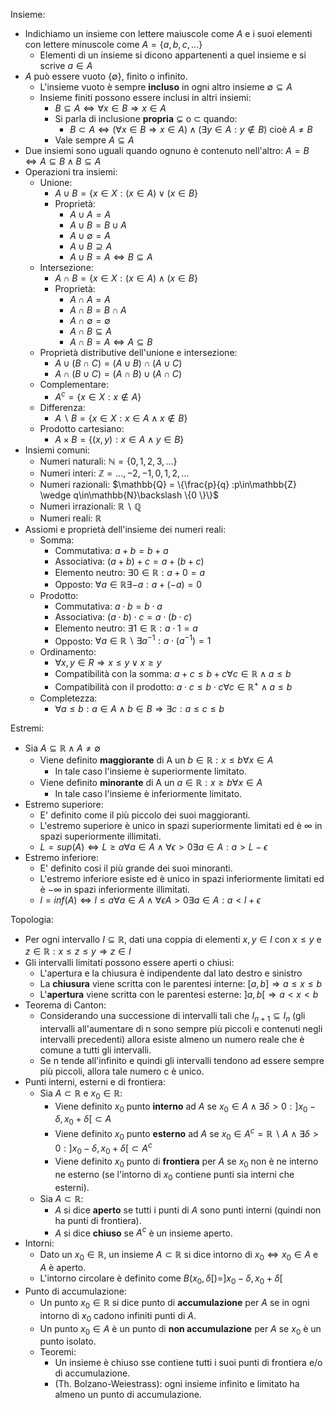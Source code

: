 
Insieme:
- Indichiamo un insieme con lettere maiuscole come $A$ e i suoi elementi con lettere minuscole come $A=\{a, b, c, ...\}$
	- Elementi di un insieme si dicono appartenenti a quel insieme e si scrive $a\in A$
- $A$ può essere vuoto $\{\emptyset\}$, finito o infinito.
	- L'insieme vuoto è sempre **incluso** in ogni altro insieme $\emptyset\subseteq A$
	- Insieme finiti possono essere inclusi in altri insiemi:
		- $B\subseteq A \Leftrightarrow \forall x \in B \Rightarrow x\in A$
		- Si parla di inclusione **propria** $\subsetneq$ o $\subset$ quando:
			- $B\subset A \Leftrightarrow (\forall x \in B \Rightarrow x\in A) \wedge(\exists y\in A: y\notin B)$ cioè $A\neq B$
		- Vale sempre $A\subseteq A$
- Due insiemi sono uguali quando ognuno è contenuto nell'altro: $A=B \Leftrightarrow A\subseteq B\wedge B\subseteq A$
- Operazioni tra insiemi:
	- Unione:
		- $A\cup B = \{x\in X: (x\in A)\vee (x\in B\}$
		- Proprietà:
			- $A\cup A = A$
			- $A\cup B = B\cup A$
			- $A\cup\emptyset = A$
			- $A\cup B \supseteq A$
			- $A\cup B = A \Leftrightarrow B\subseteq A$
	- Intersezione:
		- $A\cap B = \{x\in X: (x\in A)\wedge (x\in B\}$
		- Proprietà:
			- $A\cap A = A$
			- $A\cap B = B\cap A$
			- $A\cap\emptyset = \emptyset$
			- $A\cap B \subseteq A$
			- $A\cap B = A \Leftrightarrow A\subseteq B$
	- Proprietà distributive dell'unione e intersezione:
		- $A\cup(B\cap C) = (A\cup B)\cap(A\cup C)$
		- $A\cap(B\cup C) = (A\cap B)\cup(A\cap C)$
	- Complementare:
		- $A^{c} = \{x\in X: x\notin A\}$
	- Differenza:
		- $A\backslash B = \{x\in X:x\in A\wedge x\notin B\}$
	- Prodotto cartesiano:
		- $A\times B = \{(x, y): x\in A \wedge y\in B\}$
- Insiemi comuni:
	- Numeri naturali: $\mathbb{N} = \{0, 1, 2, 3, ...\}$
	- Numeri interi: $\mathbb{Z} = {..., -2, -1, 0, 1, 2, ...}$
	- Numeri razionali: $\mathbb{Q} = \{\frac{p}{q} :p\in\mathbb{Z} \wedge q\in\mathbb{N}\backslash \{0 \}\}$ 
	- Numeri irrazionali: $\mathbb{R}\backslash\mathbb{Q}$
	- Numeri reali: $\mathbb{R}$
- Assiomi e proprietà dell'insieme dei numeri reali:
	- Somma:
		- Commutativa: $a+b = b+a$
		- Associativa: $(a+b)+c = a+(b+c)$
		- Elemento neutro: $\exists 0 \in\mathbb{R}:a+0 = a$
		- Opposto: $\forall a\in\mathbb{R}\exists -a: a+(-a) = 0$
	- Prodotto:
		- Commutativa: $a\cdot b = b\cdot a$
		- Associativa: $(a\cdot b)\cdot c = a\cdot(b\cdot c)$
		- Elemento neutro: $\exists 1 \in\mathbb{R}:a\cdot 1 = a$
		- Opposto: $\forall a\in\mathbb{R}\backslash\exists a^{-1}: a\cdot(a^{-1}) = 1$
	- Ordinamento:
		- $\forall x,y \in R \Rightarrow x\leq y \vee x\geq y$
		- Compatibilità con la somma: $a+c \leq b+c \forall c\in\mathbb{R} \wedge a\leq b$
		- Compatibilità con il prodotto: $a\cdot c \leq b\cdot c \forall c\in\mathbb{R^{+}} \wedge a\leq b$
	- Completezza:
		- $\forall a\leq b : a\in A \wedge b\in B \Rightarrow \exists c: a\leq c\leq b$

Estremi:
- Sia $A\subseteq\mathbb{R}\wedge A\neq\emptyset$
	- Viene definito **maggiorante** di A un $b\in\mathbb{R}:x\leq b\forall x\in A$
		- In tale caso l'insieme è superiormente limitato.
	- Viene definito **minorante** di A un $a\in\mathbb{R}:x\geq b\forall x\in A$
		- In tale caso l'insieme è inferiormente limitato.
- Estremo superiore:
	- E' definito come il più piccolo dei suoi maggioranti.
	- L'estremo superiore è unico in spazi superiormente limitati ed è $\infty$ in spazi superiormente illimitati.
	- $L = sup(A)\Leftrightarrow L\geq a\forall a\in A\wedge\forall\epsilon >0 \exists a\in A:a>L-\epsilon$
- Estremo inferiore:
	- E' definito cosi il più grande dei suoi minoranti.
	- L'estremo inferiore esiste ed è unico in spazi inferiormente limitati ed è $-\infty$ in spazi inferiormente illimitati.
	- $l = inf(A)\Leftrightarrow l\leq a\forall a\in A \wedge\forall\epsilon A>0 \exists a\in A:a<l+\epsilon$

Topologia:
- Per ogni intervallo $I\subseteq\mathbb{R}$, dati una coppia di elementi $x,y\in I$ con $x \leq y$ e $z\in\mathbb{R}:x\leq z\leq y\Rightarrow z\in I$
- Gli intervalli limitati possono essere aperti o chiusi:
	- L'apertura e la chiusura è indipendente dal lato destro e sinistro
	- La **chiusura** viene scritta con le parentesi interne: $[a, b] \Rightarrow a\leq x \leq b$
	- L'**apertura** viene scritta con le parentesi esterne: $]a, b[\Rightarrow a< x< b$
- Teorema di Canton:
	- Considerando una successione di intervalli tali che $I_{n+1}\subseteq I_n$ (gli intervalli all'aumentare di n sono sempre più piccoli e contenuti negli intervalli precedenti) allora esiste almeno un numero reale che è comune a tutti gli intervalli.
	- Se n tende all'infinito e quindi gli intervalli tendono ad essere sempre più piccoli, allora tale numero c è unico.
- Punti interni, esterni e di frontiera:
	- Sia $A\subset\mathbb{R}$ e $x_{0}\in\mathbb{R}$:
		- Viene definito $x_{0}$ punto **interno** ad $A$ se $x_{0}\in A \wedge \exists\delta>0:]x_{0}-\delta, x_{0}+\delta[\subset A$ 
		- Viene definito $x_{0}$ punto **esterno** ad $A$ se $x_{0}\in A^{c}=\mathbb{R}\backslash A\wedge \exists\delta>0:]x_{0}-\delta, x_{0}+\delta[\subset A^{c}$
		- Viene definito $x_{0}$ punto di **frontiera** per $A$ se $x_{0}$ non è ne interno ne esterno (se l'intorno di $x_{0}$ contiene punti sia interni che esterni).
	- Sia $A \subset\mathbb{R}$:
		- $A$ si dice **aperto** se tutti i punti di $A$ sono punti interni (quindi non ha punti di frontiera).
		- $A$ si dice **chiuso** se $A^{c}$ è un insieme aperto.
- Intorni:
	- Dato un $x_{0}\in\mathbb{R}$, un insieme $A\subset\mathbb{R}$ si dice intorno di $x_{0}\Leftrightarrow x_{0}\in A$ e $A$ è aperto.
	- L'intorno circolare è definito come $B(x_{0},\delta[)=]x_{0}-\delta, x_{0}+\delta[$
- Punto di accumulazione:
	- Un punto $x_{0}\in\mathbb{R}$ si dice punto di **accumulazione** per $A$ se in ogni intorno di $x_{0}$ cadono infiniti punti di $A$.
	- Un punto $x_{0}\in A$ è un punto di **non accumulazione** per $A$ se $x_{0}$ è un punto isolato.
	- Teoremi:
		- Un insieme è chiuso sse contiene tutti i suoi punti di frontiera e/o di accumulazione.
		- (Th. Bolzano-Weiestrass): ogni insieme infinito e limitato ha almeno un punto di accumulazione.